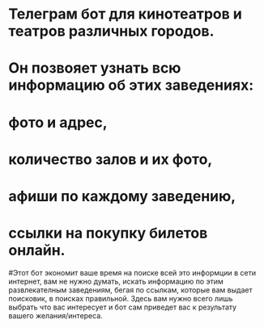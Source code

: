 # Телеграм бот для кинотеатров и театров различных городов.
# Он позвояет узнать всю информацию об этих заведениях:
# фото и адрес,
# количество залов и их фото,
# афиши по каждому заведению,
# ссылки на покупку билетов онлайн.

#Этот бот экономит ваше время на поиске всей это информции в сети интернет, вам не нужно думать, искать информацию по этим развлекателным заведениям, бегая по ссылкам, которые вам выдает поисковик, в поисках правильной.
Здесь вам нужно всего лишь выбрать что вас интересует и бот сам приведет вас к результату вашего желания/интереса.
